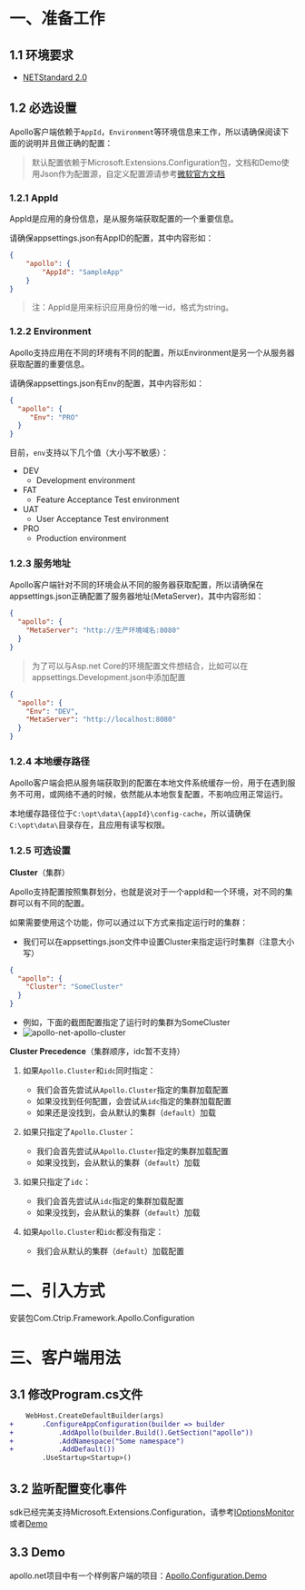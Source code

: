 # 一、准备工作

## 1.1 环境要求
    
* [NETStandard 2.0](https://github.com/dotnet/standard/blob/master/docs/versions/netstandard2.0.md#platform-support)

## 1.2 必选设置
Apollo客户端依赖于`AppId`，`Environment`等环境信息来工作，所以请确保阅读下面的说明并且做正确的配置：

> 默认配置依赖于Microsoft.Extensions.Configuration包，文档和Demo使用Json作为配置源，自定义配置源请参考[微软官方文档](https://docs.microsoft.com/zh-cn/aspnet/core/fundamentals/configuration)

### 1.2.1 AppId

AppId是应用的身份信息，是从服务端获取配置的一个重要信息。

请确保appsettings.json有AppID的配置，其中内容形如：

``` json
{
    "apollo": {
        "AppId": "SampleApp"
    }
}
```

> 注：AppId是用来标识应用身份的唯一id，格式为string。

### 1.2.2 Environment

Apollo支持应用在不同的环境有不同的配置，所以Environment是另一个从服务器获取配置的重要信息。

请确保appsettings.json有Env的配置，其中内容形如：

``` json
{
  "apollo": {
     "Env": "PRO"
  }
}
```

目前，`env`支持以下几个值（大小写不敏感）：
* DEV
  * Development environment
* FAT
  * Feature Acceptance Test environment
* UAT
  * User Acceptance Test environment
* PRO
  * Production environment

### 1.2.3 服务地址
Apollo客户端针对不同的环境会从不同的服务器获取配置，所以请确保在appsettings.json正确配置了服务器地址(MetaServer)，其中内容形如：

``` json
{
  "apollo": {
    "MetaServer": "http://生产环境域名:8080"
  }
}
```

> 为了可以与Asp.net Core的环境配置文件想结合，比如可以在appsettings.Development.json中添加配置

``` json
{
  "apollo": {
    "Env": "DEV",
    "MetaServer": "http://localhost:8080"
  }
}
```

### 1.2.4 本地缓存路径
Apollo客户端会把从服务端获取到的配置在本地文件系统缓存一份，用于在遇到服务不可用，或网络不通的时候，依然能从本地恢复配置，不影响应用正常运行。

本地缓存路径位于`C:\opt\data\{appId}\config-cache`，所以请确保`C:\opt\data\`目录存在，且应用有读写权限。

### 1.2.5 可选设置

**Cluster**（集群）

Apollo支持配置按照集群划分，也就是说对于一个appId和一个环境，对不同的集群可以有不同的配置。

如果需要使用这个功能，你可以通过以下方式来指定运行时的集群：

* 我们可以在appsettings.json文件中设置Cluster来指定运行时集群（注意大小写）

``` json
{
  "apollo": {
    "Cluster": "SomeCluster"
  }
}
```

* 例如，下面的截图配置指定了运行时的集群为SomeCluster
* ![apollo-net-apollo-cluster](https://raw.githubusercontent.com/ctripcorp/apollo/master/doc/images/apollo-net-apollo-cluster.png)

**Cluster Precedence**（集群顺序，idc暂不支持）

1. 如果`Apollo.Cluster`和`idc`同时指定：
    * 我们会首先尝试从`Apollo.Cluster`指定的集群加载配置
    * 如果没找到任何配置，会尝试从`idc`指定的集群加载配置
    * 如果还是没找到，会从默认的集群（`default`）加载

2. 如果只指定了`Apollo.Cluster`：
    * 我们会首先尝试从`Apollo.Cluster`指定的集群加载配置
    * 如果没找到，会从默认的集群（`default`）加载

3. 如果只指定了`idc`：
    * 我们会首先尝试从`idc`指定的集群加载配置
    * 如果没找到，会从默认的集群（`default`）加载

4. 如果`Apollo.Cluster`和`idc`都没有指定：
    * 我们会从默认的集群（`default`）加载配置

# 二、引入方式

安装包Com.Ctrip.Framework.Apollo.Configuration

# 三、客户端用法

## 3.1 修改Program.cs文件

``` diff
    WebHost.CreateDefaultBuilder(args)
+       .ConfigureAppConfiguration(builder => builder
+           .AddApollo(builder.Build().GetSection("apollo"))
+           .AddNamespace("Some namespace")
+           .AddDefault())
        .UseStartup<Startup>()
```

## 3.2 监听配置变化事件

sdk已经完美支持Microsoft.Extensions.Configuration，请参考[IOptionsMonitor](https://docs.microsoft.com/zh-cn/aspnet/core/fundamentals/configuration/options#options-factory-monitoring-and-cache)或者[Demo](https://github.com/ctripcorp/apollo.net/blob/dotnet-core/Apollo.Configuration.Demo/ConfigurationDemo.cs#L46)

## 3.3 Demo
apollo.net项目中有一个样例客户端的项目：[Apollo.Configuration.Demo](https://github.com/ctripcorp/apollo.net/tree/dotnet-core/Apollo.Configuration.Demo)
